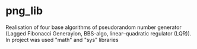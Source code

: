 # png_lib
Realisation of four base algorithms of pseudorandom number generator (Lagged Fibonacci Generayion, BBS-algo, linear–quadratic regulator (LQR)). In project was used "math" and "sys" libraries
